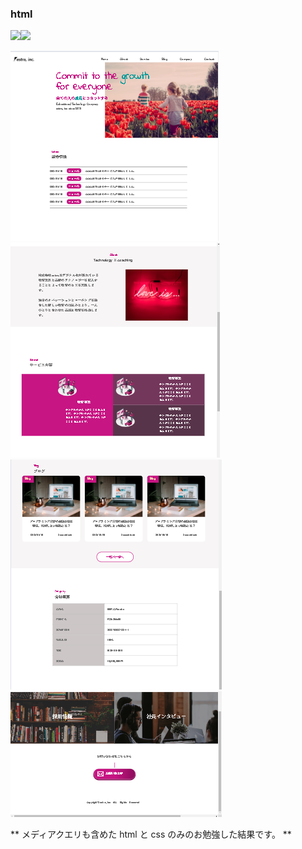 ### html

<img src="https://img.shields.io/badge/-Html5-pink.svg?logo=html5&style=plastic"><img src="https://img.shields.io/badge/-CSS3-blue.svg?logo=css3&style=plastic">

![スクールのお勉強画面](sample1.png)
![スクールのお勉強画面](sample2.png)
![スクールのお勉強画面](sample3.png)
![スクールのお勉強画面](sample4.png)

** メディアクエリも含めた html と css のみのお勉強した結果です。 **